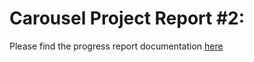 # Carousel Project Report #2: 
Please find the progress report documentation [here](https://github.com/eve1yniq/MachineLab/blob/main/assignments/homework_19Feb.md)
